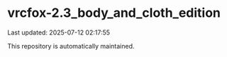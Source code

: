 # vrcfox-2.3_body_and_cloth_edition

Last updated: 2025-07-12 02:17:55

This repository is automatically maintained.
